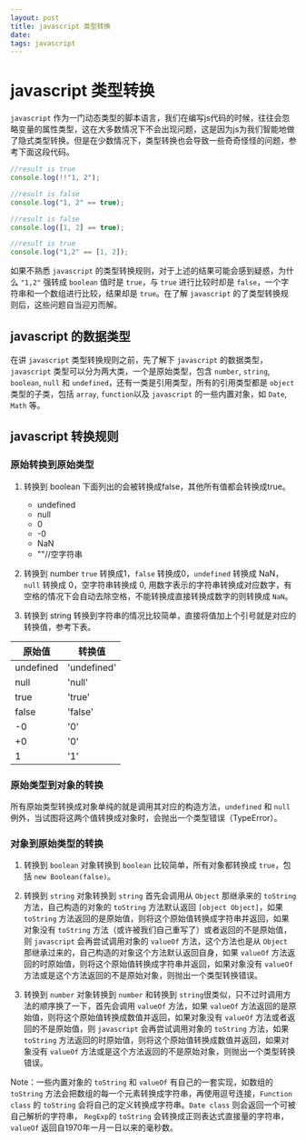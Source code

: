 ```yaml
---
layout: post
title: javascript 类型转换
date: 
tags: javascript
---
```


# javascript 类型转换

`javascript` 作为一门动态类型的脚本语言，我们在编写js代码的时候，往往会忽略变量的属性类型，这在大多数情况下不会出现问题，这是因为js为我们智能地做了隐式类型转换。但是在少数情况下，类型转换也会导致一些奇奇怪怪的问题，参考下面这段代码。

```javascript
//result is true
console.log(!!"1, 2");

//result is false
console.log("1, 2" == true);

//result is false
console.log([1, 2] == true);

//result is true
console.log("1,2" == [1, 2]);
```

如果不熟悉 `javascript` 的类型转换规则，对于上述的结果可能会感到疑惑，为什么 `"1,2"` 强转成 `boolean` 值时是 `true`，与 `true` 进行比较时却是 `false`，一个字符串和一个数组进行比较，结果却是 `true`。在了解 `javascript` 的了类型转换规则后，这些问题自当迎刃而解。

## javascript 的数据类型

在讲 `javascript` 类型转换规则之前，先了解下 `javascript` 的数据类型， `javascript` 类型可以分为两大类，一个是原始类型，包含 `number`, `string`, `boolean`, `null` 和 `undefined`，还有一类是引用类型，所有的引用类型都是 `object` 类型的子类，包括 `array`, `function`以及 `javascript` 的一些内置对象，如 `Date`, `Math` 等。

## javascript 转换规则

### 原始转换到原始类型

1. 转换到 boolean
    下面列出的会被转换成false，其他所有值都会转换成true。
    * undefined
    * null
    * 0
    * -0
    * NaN
    * ""//空字符串

2. 转换到 number
`true` 转换成1，`false` 转换成0，`undefined` 转换成 NaN，`null` 转换成 0，空字符串转换成 0, 用数字表示的字符串转换成对应数字，有空格的情况下会自动去除空格，不能转换成直接转换成数字的则转换成 `NaN`。

3. 转换到 string
转换到字符串的情况比较简单，直接将值加上个引号就是对应的转换值，参考下表。

| 原始值 | 转换值 |
| ----- | ----- |
| undefined | 'undefined' |
| null | 'null' |
| true | 'true' |
| false | 'false' |
| -0 | '0' |
| +0 | '0' |
| 1 | '1' |

### 原始类型到对象的转换

所有原始类型转换成对象单纯的就是调用其对应的构造方法，`undefined` 和 `null` 例外，当试图将这两个值转换成对象时，会抛出一个类型错误（TypeError）。

### 对象到原始类型的转换

1. 转换到 `boolean`
    对象转换到 `boolean` 比较简单，所有对象都转换成 `true`，包括 `new Boolean(false)`。

2. 转换到 `string`
    对象转换到 `string` 首先会调用从 `Object` 那继承来的 `toString` 方法，自己构造的对象的 `toString` 方法默认返回 `[object Object]`，如果 `toString` 方法返回的是原始值，则将这个原始值转换成字符串并返回，如果对象没有 `toString` 方法（或许被我们自己重写了）或者返回的不是原始值，则 `javascript` 会再尝试调用对象的 `valueOf` 方法，这个方法也是从 `Object` 那继承过来的，自己构造的对象这个方法默认返回自身，如果 `valueOf` 方法返回的时原始值，则将这个原始值转换成字符串并返回，如果对象没有 `valueOf` 方法或是这个方法返回的不是原始对象，则抛出一个类型转换错误。
3. 转换到 `number`
    对象转换到 `number` 和转换到 `string`很类似，只不过时调用方法的顺序换了一下，首先会调用 `valueOf` 方法，如果 `valueOf` 方法返回的是原始值，则将这个原始值转换成数值并返回，如果对象没有 `valueOf` 方法或者返回的不是原始值，则 `javascript` 会再尝试调用对象的 `toString` 方法，如果 `toString` 方法返回的时原始值，则将这个原始值转换成数值并返回，如果对象没有 `valueOf` 方法或是这个方法返回的不是原始对象，则抛出一个类型转换错误。

Note：一些内置对象的 `toString` 和 `valueOf` 有自己的一套实现，如数组的 `toString` 方法会把数组的每一个元素转换成字符串，再使用逗号连接，`Function class` 的 `toString` 会将自己的定义转换成字符串。`Date class` 则会返回一个可被自己解析的字符串， `RegExp`的 `toString` 会转换成正则表达式直接量的字符串，`valueOf` 返回自1970年一月一日以来的毫秒数。

